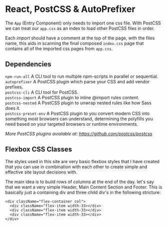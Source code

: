 # React, PostCSS & AutoPrefixer

The `App` (Entry Component) only needs to import one css file. With PostCSS we can treat our `app.css` as an index to load other PostCSS files in order.

Each *import* should have a comment at the top of the page, with the files name, this aids in scanning the final composed `index.css` page that contains all of the imported css pages from `app.css`.

## Dependencies  
`npm-run-all` A CLI tool to run multiple npm-scripts in parallel or sequential.  
`autoprefixer` A PostCSS plugin which parse your CSS and add vendor prefixes.  
`postcss-cli` A CLI tool for PostCSS.  
`postcss-import` A PostCSS plugin to inline @import rules content.  
`postcss-nested` A PostCSS plugin to unwrap nested rules like how Sass does it.  
`postcss-preset-env` A PostCSS plugin to you convert modern CSS into something most browsers can understand, determining the polyfills you need based on your targeted browsers or runtime environments.  

*More PostCSS plugins avialable at: https://github.com/postcss/postcss*

## Flexbox CSS Classes
The styles used in this site are very basic flexbox styles that I have created that you can use in combination with each other to create simple and effective site layout decisions with.

The main idea is to build rows of columns at the end of the day. let's say that we want a very simple Header, Main Content Section and Footer. This is basically just a containing div and three child div's in the following stricture:

```
<div className="flex-container col">
  <div className="flex-item width-33></div>
  <div className="flex-item width-33></div>
  <div className="flex-item width-33></div>
</div>
```